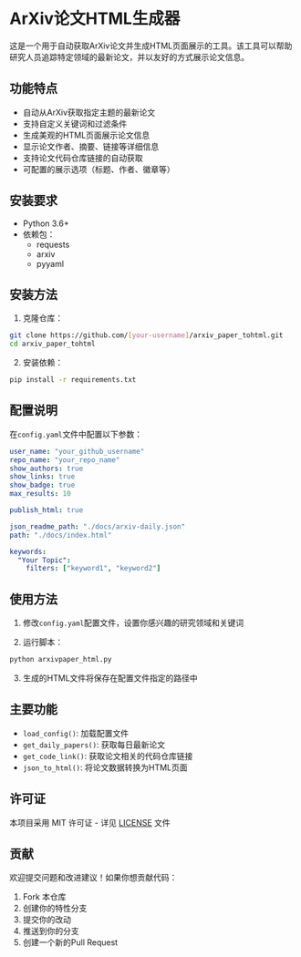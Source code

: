 # ArXiv论文HTML生成器

这是一个用于自动获取ArXiv论文并生成HTML页面展示的工具。该工具可以帮助研究人员追踪特定领域的最新论文，并以友好的方式展示论文信息。

## 功能特点

- 自动从ArXiv获取指定主题的最新论文
- 支持自定义关键词和过滤条件
- 生成美观的HTML页面展示论文信息
- 显示论文作者、摘要、链接等详细信息
- 支持论文代码仓库链接的自动获取
- 可配置的展示选项（标题、作者、徽章等）

## 安装要求

- Python 3.6+
- 依赖包：
  - requests
  - arxiv
  - pyyaml

## 安装方法

1. 克隆仓库：
```bash
git clone https://github.com/[your-username]/arxiv_paper_tohtml.git
cd arxiv_paper_tohtml
```

2. 安装依赖：
```bash
pip install -r requirements.txt
```

## 配置说明

在`config.yaml`文件中配置以下参数：

```yaml
user_name: "your_github_username"
repo_name: "your_repo_name"
show_authors: true
show_links: true
show_badge: true
max_results: 10

publish_html: true

json_readme_path: "./docs/arxiv-daily.json"
path: "./docs/index.html"

keywords:
  "Your Topic":
    filters: ["keyword1", "keyword2"]
```

## 使用方法

1. 修改`config.yaml`配置文件，设置你感兴趣的研究领域和关键词

2. 运行脚本：
```bash
python arxivpaper_html.py
```

3. 生成的HTML文件将保存在配置文件指定的路径中

## 主要功能

- `load_config()`: 加载配置文件
- `get_daily_papers()`: 获取每日最新论文
- `get_code_link()`: 获取论文相关的代码仓库链接
- `json_to_html()`: 将论文数据转换为HTML页面

## 许可证

本项目采用 MIT 许可证 - 详见 [LICENSE](LICENSE) 文件

## 贡献

欢迎提交问题和改进建议！如果你想贡献代码：

1. Fork 本仓库
2. 创建你的特性分支
3. 提交你的改动
4. 推送到你的分支
5. 创建一个新的Pull Request